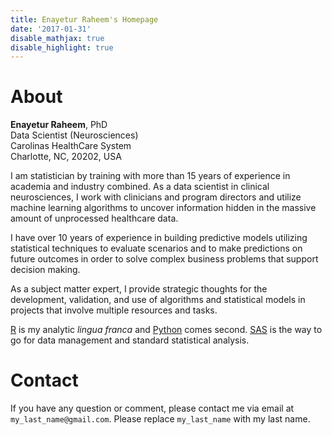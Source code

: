 ```yaml
---
title: Enayetur Raheem's Homepage
date: '2017-01-31'
disable_mathjax: true
disable_highlight: true
---
```


# About

**Enayetur Raheem**, PhD <br>
Data Scientist (Neurosciences) <br>
Carolinas HealthCare System <br>
Charlotte, NC, 20202, USA <br>

I am statistician by training with more than 15 years of experience in academia and industry combined. As a data scientist in clinical neurosciences, I work with clinicians and program directors and utilize machine learning algorithms to uncover information hidden in the massive amount of unprocessed healthcare data. 

I have over 10 years of experience in building predictive models utilizing statistical techniques to evaluate scenarios and to make predictions on future outcomes in order to solve complex business problems that support decision making.

As a subject matter expert, I provide strategic thoughts for the development, validation, and use of algorithms and statistical models in projects that involve multiple resources and tasks. 

[R](https://www.r-project.org/) is my analytic *lingua franca* and  [Python](https://www.python.org/) comes second. [SAS](https://www.sas.com) is the way to go for data management and standard statistical analysis.

# Contact

If you have any question or comment, please contact me via email at `my_last_name@gmail.com`. Please replace `my_last_name` with my last name.

